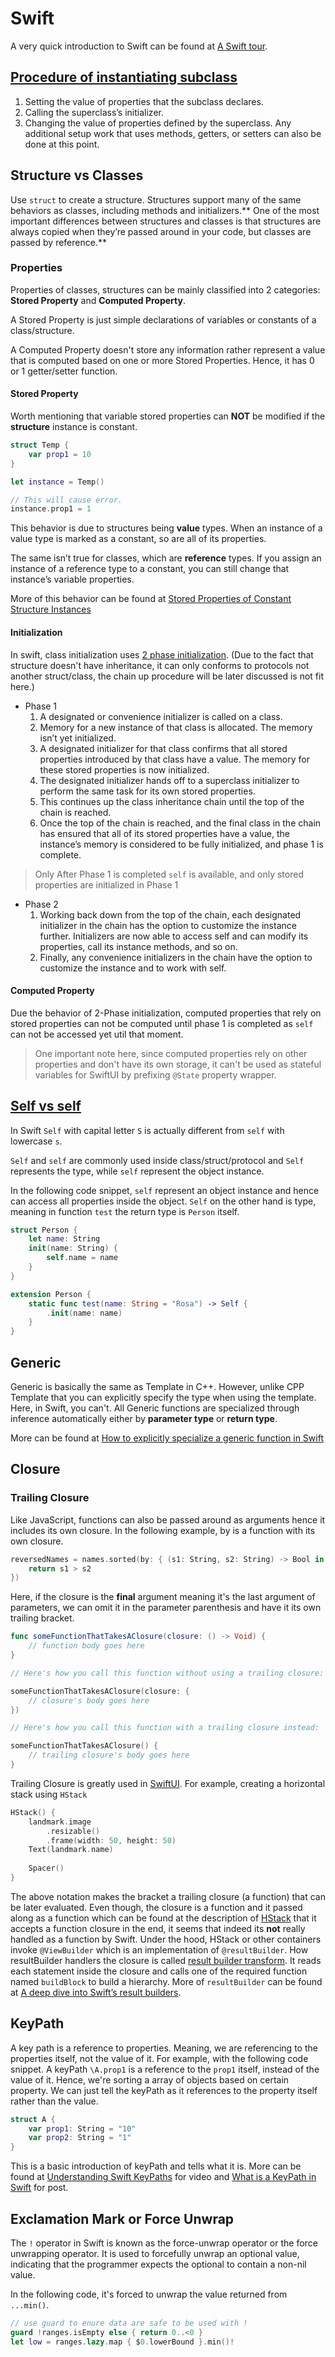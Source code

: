 # Swift

A very quick introduction to Swift can be found at [A Swift tour](https://docs.swift.org/swift-book/documentation/the-swift-programming-language/guidedtour/).

## [Procedure of instantiating subclass](https://docs.swift.org/swift-book/documentation/the-swift-programming-language/guidedtour/#Objects-and-Classes)

1. Setting the value of properties that the subclass declares.
2. Calling the superclass’s initializer.
3. Changing the value of properties defined by the superclass. Any additional setup work that uses methods, getters, or setters can also be done at this point.

## Structure vs Classes

Use `struct` to create a structure. Structures support many of the same behaviors as classes, including methods and initializers.** One of the most important differences between structures and classes is that structures are always copied when they’re passed around in your code, but classes are passed by reference.**


### Properties

Properties of classes, structures can be mainly classified into 2 categories: **Stored Property** and **Computed Property**.

A Stored Property is just simple declarations of variables or constants of a class/structure. 

A Computed Property doesn't store any information rather represent a value that is computed based on one or more Stored Properties. Hence, it has 0 or 1 getter/setter function.

#### Stored Property

Worth mentioning that variable stored properties can **NOT** be modified if the **structure** instance is constant.

```swift
struct Temp {
    var prop1 = 10
}

let instance = Temp()

// This will cause error.
instance.prop1 = 1 
```

This behavior is due to structures being **value** types. When an instance of a value type is marked as a constant, so are all of its properties.

The same isn’t true for classes, which are **reference** types. If you assign an instance of a reference type to a constant, you can still change that instance’s variable properties.

More of this behavior can be found at [Stored Properties of Constant Structure Instances](https://docs.swift.org/swift-book/documentation/the-swift-programming-language/properties#Stored-Properties-of-Constant-Structure-Instances)

#### Initialization

In swift, class initialization uses [2 phase initialization](https://docs.swift.org/swift-book/documentation/the-swift-programming-language/initialization#Two-Phase-Initialization). (Due to the fact that structure doesn't have inheritance, it can only conforms to protocols not another struct/class, the chain up procedure will be later discussed is not fit here.)

* Phase 1
  1. A designated or convenience initializer is called on a class.
  2. Memory for a new instance of that class is allocated. The memory isn’t yet initialized.
  3. A designated initializer for that class confirms that all stored properties introduced by that class have a value. The memory for these stored properties is now initialized.
  4. The designated initializer hands off to a superclass initializer to perform the same task for its own stored properties.
  5. This continues up the class inheritance chain until the top of the chain is reached.
  6. Once the top of the chain is reached, and the final class in the chain has ensured that all of its stored properties have a value, the instance’s memory is considered to be fully initialized, and phase 1 is complete.

> Only After Phase 1 is completed `self` is available, and only stored properties are initialized in Phase 1

* Phase 2
  1. Working back down from the top of the chain, each designated initializer in the chain has the option to customize the instance further. Initializers are now able to access self and can modify its properties, call its instance methods, and so on.
  2. Finally, any convenience initializers in the chain have the option to customize the instance and to work with self.

#### Computed Property

Due the behavior of 2-Phase initialization, computed properties that rely on stored properties can not be computed until phase 1 is completed as `self` can not be accessed yet util that moment.

> One important note here, since computed properties rely on other properties and don't have its own storage, it can't be used as stateful variables for SwiftUI by prefixing `@State` property wrapper.

## [Self vs self](https://stevenpcurtis.medium.com/self-or-self-in-swift-code-b0d2199ec2ef)

In Swift `Self` with capital letter `S` is actually different from `self` with lowercase `s`. 

`Self` and `self` are commonly used inside class/struct/protocol and `Self` represents the type, while `self` represent the object instance.

In the following code snippet, `self` represent an object instance and hence can access all properties inside the object. `Self` on the other hand is type, meaning in function `test` the return type is `Person` itself.

```swift
struct Person {
    let name: String
    init(name: String) {
        self.name = name
    }
}

extension Person {
    static func test(name: String = "Rosa") -> Self {
        .init(name: name)
    }
}
```




## Generic

Generic is basically the same as Template in C++. However, unlike CPP Template that you can explicitly specify the type when using the template. Here, in Swift, you can't. All Generic functions are specialized through inference automatically either by **parameter type** or **return type**. 

More can be found at [How to explicitly specialize a generic function in Swift](https://sarunw.com/posts/how-to-explicitly-specialize-generic-function-in-swift/)

## Closure

### Trailing Closure

Like JavaScript, functions can also be passed around as arguments hence it includes its own closure. In the following example, by is a function with its own closure.

```swift
reversedNames = names.sorted(by: { (s1: String, s2: String) -> Bool in
    return s1 > s2
})
```

Here, if the closure is the **final** argument meaning it's the last argument of parameters, we can omit it in the parameter parenthesis and have it its own trailing bracket. 

```swift
func someFunctionThatTakesAClosure(closure: () -> Void) {
    // function body goes here
}

// Here's how you call this function without using a trailing closure:

someFunctionThatTakesAClosure(closure: {
    // closure's body goes here
})

// Here's how you call this function with a trailing closure instead:

someFunctionThatTakesAClosure() {
    // trailing closure's body goes here
}
```

Trailing Closure is greatly used in [SwiftUI](#swiftui). For example, creating a horizontal stack using `HStack`

```swift
HStack() {
    landmark.image
        .resizable()
        .frame(width: 50, height: 50)
    Text(landmark.name)
    
    Spacer()
}
```

The above notation makes the bracket a trailing closure (a function) that can be later evaluated. Even though, the closure is a function and it passed along as a function which can be found at the description of [HStack](https://developer.apple.com/documentation/swiftui/hstack/init(alignment:spacing:content:)) that it accepts a function closure in the end, it seems that indeed its **not** really handled as a function by Swift. Under the hood, HStack or other containers invoke `@ViewBuilder` which is an implementation of `@resultBuilder`. How resultBuilder handlers the closure is called [result builder transform](https://github.com/apple/swift-evolution/blob/main/proposals/0289-result-builders.md#the-result-builder-transform). It reads each statement inside the closure and calls one of the required function named `buildBlock` to build a hierarchy. More of `resultBuilder` can be found at [A deep dive into Swift’s result builders](https://www.swiftbysundell.com/articles/deep-dive-into-swift-function-builders/).



## KeyPath

A key path is a reference to properties. Meaning, we are referencing to the properties itself, not the value of it. For example, with the following code snippet. A keyPath `\A.prop1` is a reference to the `prop1` itself, instead of the value of it. Hence, we're sorting a array of objects based on certain property. We can just tell the keyPath as it references to the property itself rather than the value.

```swift
struct A {
    var prop1: String = "10"
    var prop2: String = "1"
}
```

This is a basic introduction of keyPath and tells what it is. More can be found at [Understanding Swift KeyPaths](https://www.youtube.com/watch?v=2-fzccDtc7o) for video and [What is a KeyPath in Swift](https://sarunw.com/posts/what-is-keypath-in-swift/) for post.

## Exclamation Mark or Force Unwrap

The `!` operator in Swift is known as the force-unwrap operator or the force unwrapping operator. It is used to forcefully unwrap an optional value, indicating that the programmer expects the optional to contain a non-nil value.

In the following code, it's forced to unwrap the value returned from `...min()`. 

```swift
// use guard to enure data are safe to be used with !
guard !ranges.isEmpty else { return 0..<0 }
let low = ranges.lazy.map { $0.lowerBound }.min()!
```

